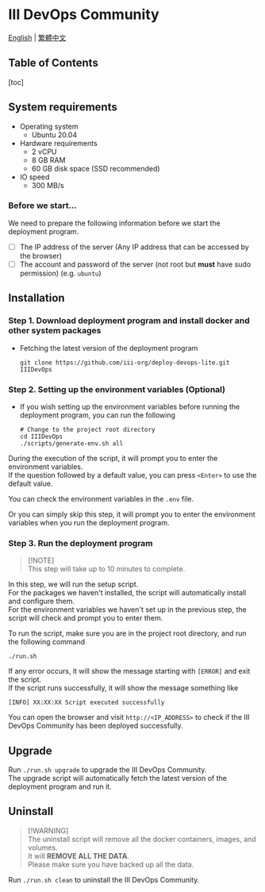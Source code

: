 # III DevOps Community

[English](README.md) | [繁體中文](docs/README.zh_TW.md)

## Table of Contents

[toc]

## System requirements

- Operating system
    - Ubuntu 20.04
- Hardware requirements
    - 2 vCPU
    - 8 GB RAM
    - 60 GB disk space (SSD recommended)
- IO speed
    - 300 MB/s

### Before we start...

We need to prepare the following information before we start the deployment program.

- [ ] The IP address of the server (Any IP address that can be accessed by the browser)
- [ ] The account and password of the server (not root but **must** have sudo permission) (e.g. `ubuntu`)

## Installation

### Step 1. Download deployment program and install docker and other system packages

- Fetching the latest version of the deployment program

    ```shell
    git clone https://github.com/iii-org/deploy-devops-lite.git IIIDevOps
    ```

### Step 2. Setting up the environment variables (Optional)

- If you wish setting up the environment variables before running the deployment program, you can run the following

    ```shell
    # Change to the project root directory
    cd IIIDevOps
    ./scripts/generate-env.sh all
    ```

During the execution of the script, it will prompt you to enter the environment variables.  
If the question followed by a default value, you can press `<Enter>` to use the default value.

You can check the environment variables in the `.env` file.

Or you can simply skip this step, it will prompt you to enter the environment variables when you run the deployment
program.

### Step 3. Run the deployment program

> [!NOTE]\
> This step will take up to 10 minutes to complete.

In this step, we will run the setup script.  
For the packages we haven't installed, the script will automatically install and configure them.  
For the environment variables we haven't set up in the previous step, the script will check and prompt you to enter
them.

To run the script, make sure you are in the project root directory, and run the following command

```shell
./run.sh
```

If any error occurs, it will show the message starting with `[ERROR]` and exit the script.  
If the script runs successfully, it will show the message something like

```
[INFO] XX:XX:XX Script executed successfully
```

You can open the browser and visit `http://<IP_ADDRESS>` to check if the III DevOps Community has been deployed
successfully.

## Upgrade

Run `./run.sh upgrade` to upgrade the III DevOps Community.  
The upgrade script will automatically fetch the latest version of the deployment program and run it.

## Uninstall

> [!WARNING]\
> The uninstall script will remove all the docker containers, images, and volumes.    
> It will **REMOVE ALL THE DATA**.  
> Please make sure you have backed up all the data.

Run `./run.sh clean` to uninstall the III DevOps Community.
